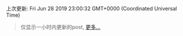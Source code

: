 
  
 上次更新: Fri Jun 28 2019 23:00:32 GMT+0000 (Coordinated Universal Time) 

 > 仅显示一小时内更新的post, [更多...](screenshots/)
  